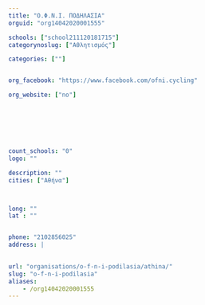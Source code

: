 ```yaml
---
title: "Ο.Φ.Ν.Ι. ΠΟΔΗΛΑΣΙΑ"
orguid: "org14042020001555"

schools: ["school211120181715"]
categorynoslug: ["Αθλητισμός"]

categories: [""]


org_facebook: "https://www.facebook.com/ofni.cycling"

org_website: ["no"]







count_schools: "0"
logo: ""

description: ""
cities: ["Αθήνα"]



long: ""
lat : ""


phone: "2102856025"
address: |
    

url: "organisations/o-f-n-i-podilasia/athina/"
slug: "o-f-n-i-podilasia"
aliases:
    - /org14042020001555
---
```



